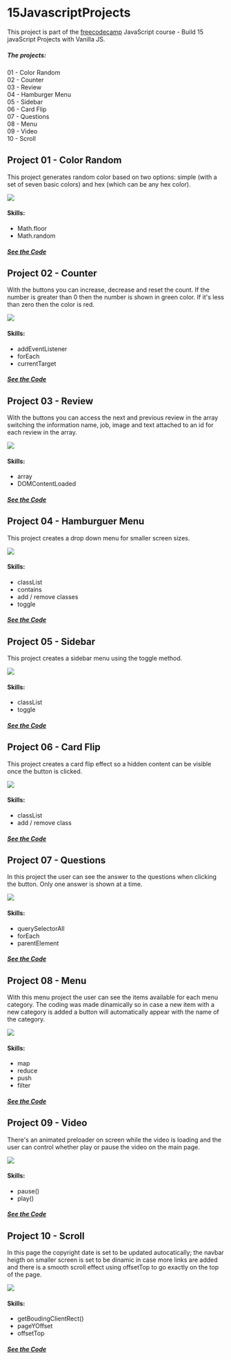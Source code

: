 # 15JavascriptProjects

This project is part of the [freecodecamp](https://www.youtube.com/watch?v=3PHXvlpOkf4) JavaScript course - Build 15 javaScript Projects with Vanilla JS.

##### The projects:
01 - Color Random<br/>
02 - Counter<br/>
03 - Review<br/>
04 - Hamburger Menu<br/>
05 - Sidebar<br/>
06 - Card Flip<br/>
07 - Questions<br/>
08 - Menu<br/>
09 - Video<br/>
10 - Scroll<br/>

## Project 01 - Color Random
This project generates random color based on two options: simple (with a set of seven basic colors) and hex (which can be any hex color).

![](./demo/project01.gif)

#### Skills:
- Math.floor
- Math.random

##### [See the Code](https://github.com/ynaraoliveira/15JavascriptProjects/tree/master/projects/01-color-random)

## Project 02 - Counter
With the buttons you can increase, decrease and reset the count. If the number is greater than 0 then the number is shown in green color. If it's less than zero then the color is red.

![](./demo/project02.gif)

#### Skills:
- addEventListener
- forEach
- currentTarget

##### [See the Code](https://github.com/ynaraoliveira/15JavascriptProjects/tree/master/projects/02-counter)

## Project 03 - Review
With the buttons you can access the next and previous review in the array switching the information name, job, image and text attached to an id for each review in the array.

![](./demo/project03.gif)

#### Skills:
- array
- DOMContentLoaded

##### [See the Code](https://github.com/ynaraoliveira/15JavascriptProjects/tree/master/projects/03-review)

## Project 04 - Hamburguer Menu
This project creates a drop down menu for smaller screen sizes. 

![](./demo/project04.gif)

#### Skills:
- classList
- contains
- add / remove classes
- toggle

##### [See the Code](https://github.com/ynaraoliveira/15JavascriptProjects/tree/master/projects/04-hamburger-menu)

## Project 05 - Sidebar
This project creates a sidebar menu using the toggle method. 

![](./demo/project05.gif)

#### Skills:
- classList
- toggle

##### [See the Code](https://github.com/ynaraoliveira/15JavascriptProjects/tree/master/projects/05-sidebar)

## Project 06 - Card Flip
This project creates a card flip effect so a hidden content can be visible once the button is clicked. 

![](./demo/project06.gif)

#### Skills:
- classList
- add / remove class

##### [See the Code](https://github.com/ynaraoliveira/15JavascriptProjects/tree/master/projects/06-modal)

## Project 07 - Questions
In this project the user can see the answer to the questions when clicking the button. Only one answer is shown at a time.

![](./demo/project07.gif)

#### Skills:
- querySelectorAll
- forEach
- parentElement

##### [See the Code](https://github.com/ynaraoliveira/15JavascriptProjects/tree/master/projects/07-questions)

## Project 08 - Menu
With this menu project the user can see the items available for each menu category. The coding was made dinamically so in case a new item with a new category is added a button will automatically appear with the name of the category. 

![](./demo/project08.gif)

#### Skills:
- map
- reduce
- push
- filter

##### [See the Code](https://github.com/ynaraoliveira/15JavascriptProjects/tree/master/projects/08-menu)

## Project 09 - Video
There's an animated preloader on screen while the video is loading and the user can control whether play or pause the video on the main page.

![](./demo/project09.gif)

#### Skills:
- pause()
- play()

##### [See the Code](https://github.com/ynaraoliveira/15JavascriptProjects/tree/master/projects/09-video)

## Project 10 - Scroll
In this page the copyright date is set to be updated autocatically; the navbar heigth on smaller screen is set to be dinamic in case more links are added and there is a smooth scroll effect using offsetTop to go exactly on the top of the page.  

![](./demo/project10.gif)

#### Skills:
- getBoudingClientRect()
- pageYOffset
- offsetTop

##### [See the Code](https://github.com/ynaraoliveira/15JavascriptProjects/tree/master/projects/10-scroll)
